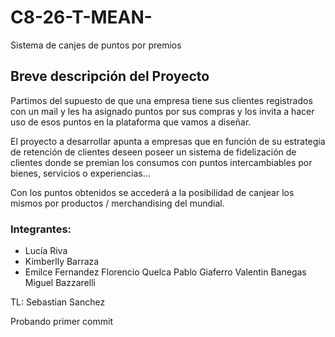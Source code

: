 # C8-26-T-MEAN-
Sistema de canjes de puntos por premios

<h2>Breve descripción del Proyecto</h2>

Partimos del supuesto de que una empresa tiene sus clientes registrados con un mail y les ha asignado puntos por sus compras y los invita a hacer uso de esos puntos en la plataforma que vamos a diseñar.

El proyecto a desarrollar apunta a empresas que en función de su estrategia de retención de clientes deseen poseer un sistema de fidelización de clientes donde se premian los consumos con puntos intercambiables por bienes, servicios o experiencias…

Con los puntos obtenidos se accederá a la posibilidad de canjear los mismos por productos / merchandising del mundial.


### Integrantes:
* Lucía Riva 
* Kimberlly Barraza
* Emilce Fernandez
Florencio Quelca
Pablo Giaferro
Valentin Banegas
Miguel Bazzarelli

TL: Sebastian Sanchez


Probando primer commit